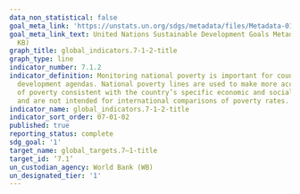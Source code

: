 ```yaml
---
data_non_statistical: false
goal_meta_link: 'https://unstats.un.org/sdgs/metadata/files/Metadata-01-02-01.pdf '
goal_meta_link_text: United Nations Sustainable Development Goals Metadata (PDF 98.2
  KB)
graph_title: global_indicators.7-1-2-title
graph_type: line
indicator_number: 7.1.2
indicator_definition: Monitoring national poverty is important for country-specific
  development agendas. National poverty lines are used to make more accurate estimates
  of poverty consistent with the country’s specific economic and social circumstances,
  and are not intended for international comparisons of poverty rates.
indicator_name: global_indicators.7-1-2-title
indicator_sort_order: 07-01-02
published: true
reporting_status: complete
sdg_goal: '1'
target_name: global_targets.7—1-title
target_id: ‘7.1’
un_custodian_agency: World Bank (WB)
un_designated_tier: '1'
---
```

